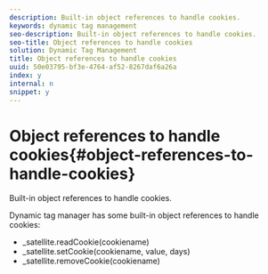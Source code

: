```yaml
---
description: Built-in object references to handle cookies.
keywords: dynamic tag management
seo-description: Built-in object references to handle cookies.
seo-title: Object references to handle cookies
solution: Dynamic Tag Management
title: Object references to handle cookies
uuid: 50e03795-bf3e-4764-af52-8267daf6a26a
index: y
internal: n
snippet: y
---
```


# Object references to handle cookies{#object-references-to-handle-cookies}

Built-in object references to handle cookies.

Dynamic tag manager has some built-in object references to handle cookies:

* _satellite.readCookie(cookiename)
* _satellite.setCookie(cookiename, value, days)
* _satellite.removeCookie(cookiename)
